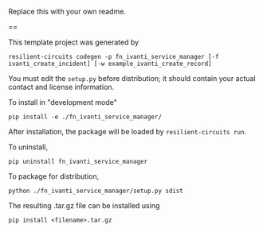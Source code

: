 Replace this with your own readme.

==

This template project was generated by

    resilient-circuits codegen -p fn_ivanti_service_manager [-f ivanti_create_incident] [-w example_ivanti_create_record]


You must edit the `setup.py` before distribution;
it should contain your actual contact and license information.

To install in "development mode"

    pip install -e ./fn_ivanti_service_manager/

After installation, the package will be loaded by `resilient-circuits run`.


To uninstall,

    pip uninstall fn_ivanti_service_manager


To package for distribution,

    python ./fn_ivanti_service_manager/setup.py sdist

The resulting .tar.gz file can be installed using

    pip install <filename>.tar.gz
